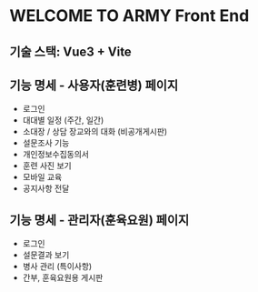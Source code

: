 # WELCOME TO ARMY Front End
## 기술 스택: Vue3 + Vite
## 기능 명세 - 사용자(훈련병) 페이지
- 로그인
- 대대별 일정 (주간, 일간)
- 소대장 / 상담 장교와의 대화 (비공개게시판)
- 설문조사 기능
- 개인정보수집동의서
- 훈련 사진 보기
- 모바일 교육
- 공지사항 전달

## 기능 명세 - 관리자(훈육요원) 페이지
- 로그인
- 설문결과 보기
- 병사 관리 (특이사항)
- 간부, 훈육요원용 게시판
